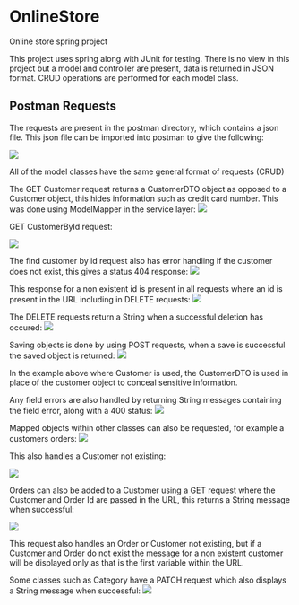 # OnlineStore
Online store spring project

This project uses spring along with JUnit for testing.
There is no view in this project but a model and controller are present, data is returned in JSON format. CRUD operations are performed for each model class.

## Postman Requests

The requests are present in the postman directory, which contains a json file. This json file can be imported into postman to give the following:

![](https://github.com/RavinderSian/OnlineStore/blob/main/online-store/screenshots/Postman%20Requests.JPG)

All of the model classes have the same general format of requests (CRUD)

The GET Customer request returns a CustomerDTO object as opposed to a Customer object, this hides information such as credit card number. This was done using ModelMapper in the service layer:
![](https://github.com/RavinderSian/OnlineStore/blob/main/online-store/screenshots/Customer%20Mapping.JPG)

GET CustomerById request:

![](https://github.com/RavinderSian/OnlineStore/blob/main/online-store/screenshots/Get%20Customer.JPG)

The find customer by id request also has error handling if the customer does not exist, this gives a status 404 response: 
![](https://github.com/RavinderSian/OnlineStore/blob/main/online-store/screenshots/Find%20By%20Id%20No%20Customer.JPG)

This response for a non existent id is present in all requests where an id is present in the URL including in DELETE requests:
![](https://github.com/RavinderSian/OnlineStore/blob/main/online-store/screenshots/Delete%20Customer%20No%20Customer%20Found.JPG)

The DELETE requests return a String when a successful deletion has occured:
![](https://github.com/RavinderSian/OnlineStore/blob/main/online-store/screenshots/Delete%20Customer.JPG)

Saving objects is done by using POST requests, when a save is successful the saved object is returned:
![](https://github.com/RavinderSian/OnlineStore/blob/main/online-store/screenshots/Save%20Customer.JPG)

In the example above where Customer is used, the CustomerDTO is used in place of the customer object to conceal sensitive information.

Any field errors are also handled by returning String messages containing the field error, along with a 400 status:
![](https://github.com/RavinderSian/OnlineStore/blob/main/online-store/screenshots/Customer%20Validation.JPG)

Mapped objects within other classes can also be requested, for example a customers orders:
![](https://github.com/RavinderSian/OnlineStore/blob/main/online-store/screenshots/Get%20Orders.JPG)

This also handles a Customer not existing:

![](https://github.com/RavinderSian/OnlineStore/blob/main/online-store/screenshots/Get%20Orders%20Not%20Found.JPG)

Orders can also be added to a Customer using a GET request where the Customer and Order Id are passed in the URL, this returns a String message when successful:

![](https://github.com/RavinderSian/OnlineStore/blob/main/online-store/screenshots/Add%20Order.JPG)

This request also handles an Order or Customer not existing, but if a Customer and Order do not exist the message for a non existent customer will be displayed only as that is the first variable within the URL.

Some classes such as Category have a PATCH request which also displays a String message when successful:
![](https://github.com/RavinderSian/OnlineStore/blob/main/online-store/screenshots/Update%20Category%20Name.JPG)
